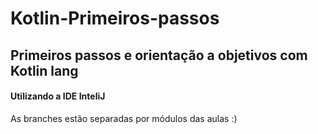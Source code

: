 # Kotlin-Primeiros-passos
## Primeiros passos e orientação a objetivos com Kotlin lang
#### Utilizando a IDE InteliJ
As branches estão separadas por módulos das aulas :)
